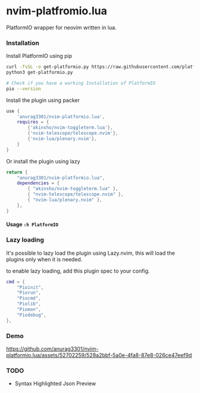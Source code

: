# nvim-platfromio.lua

PlatformIO wrapper for neovim written in lua.

### Installation

Install PlatformIO using pip

```sh
curl -fsSL -o get-platformio.py https://raw.githubusercontent.com/platformio/platformio-core-installer/master/get-platformio.py
python3 get-platformio.py

# Check if you have a working Installation of PlatformIO
pio --version
```

Install the plugin using packer

```lua
use {
    'anurag3301/nvim-platformio.lua',
    requires = {
        {'akinsho/nvim-toggleterm.lua'},
        {'nvim-telescope/telescope.nvim'},
        {'nvim-lua/plenary.nvim'},
    }
}
```

Or install the plugin using lazy

```lua
return {
    "anurag3301/nvim-platformio.lua",
    dependencies = {
        { "akinsho/nvim-toggleterm.lua" },
        { "nvim-telescope/telescope.nvim" },
        { "nvim-lua/plenary.nvim" },
    },
}
```

#### Usage `:h PlatformIO`

### Lazy loading

It's possible to lazy load the plugin using Lazy.nvim, this will load the plugins only when it is needed.

to enable lazy loading, add this plugin spec to your config.

```lua
cmd = {
    "Pioinit",
    "Piorun",
    "Piocmd",
    "Piolib",
    "Piomon",
    "Piodebug",
},
```

### Demo

https://github.com/anurag3301/nvim-platformio.lua/assets/52702259/528a2bbf-5a0e-4fa8-87e8-026ce47eef9d

### TODO

- Syntax Highlighted Json Preview
